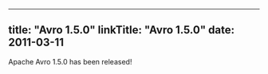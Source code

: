 
---
title: "Avro 1.5.0"
linkTitle: "Avro 1.5.0"
date: 2011-03-11
---

Apache Avro 1.5.0 has been released!
